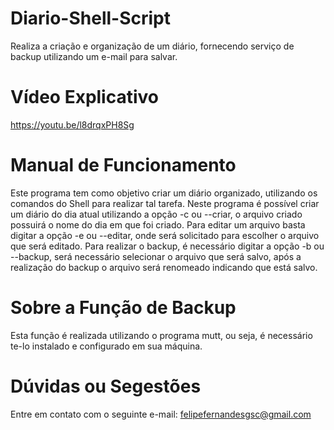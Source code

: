    # Diario-Shell-Script
Realiza a criação e organização de um diário, fornecendo serviço de backup utilizando um e-mail para salvar.

   # Vídeo Explicativo
   https://youtu.be/l8drqxPH8Sg

   # Manual de Funcionamento
   Este programa tem como objetivo criar um diário organizado, utilizando os
comandos do Shell para realizar tal tarefa.
   Neste programa é possível criar um diário do dia atual utilizando a opção
-c ou --criar, o arquivo criado possuirá o nome do dia em que foi criado. Para
editar um arquivo basta digitar a opção -e ou --editar, onde será solicitado
para escolher o arquivo que será editado. Para realizar o backup, é necessário
digitar a opção -b ou --backup, será necessário selecionar o arquivo que será
salvo, após a realização do backup o arquivo será renomeado indicando que
está salvo.

   # Sobre a Função de Backup
   Esta função é realizada utilizando o programa mutt, ou seja, é necessário
te-lo instalado e configurado em sua máquina.

   # Dúvidas ou Segestões
   Entre em contato com o seguinte e-mail: felipefernandesgsc@gmail.com

